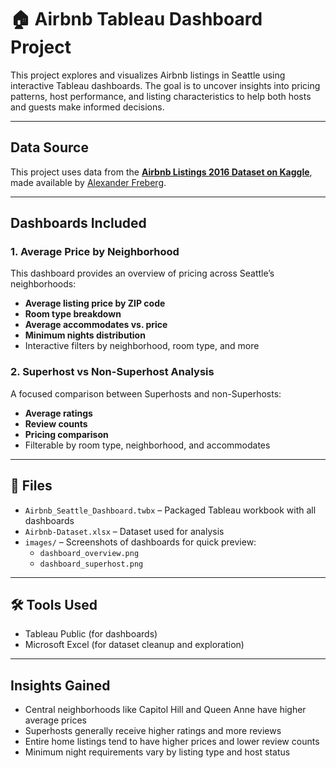 # 🏠 Airbnb Tableau Dashboard Project

This project explores and visualizes Airbnb listings in Seattle using interactive Tableau dashboards. 
The goal is to uncover insights into pricing patterns, host performance, and listing characteristics to help both hosts and guests make informed decisions.

---

## Data Source

This project uses data from the **[Airbnb Listings 2016 Dataset on Kaggle](https://www.kaggle.com/datasets/alexanderfreberg/airbnb-listings-2016-dataset)**, made available by [Alexander Freberg](https://www.kaggle.com/alexanderfreberg).

---

## Dashboards Included

### 1. **Average Price by Neighborhood**

This dashboard provides an overview of pricing across Seattle’s neighborhoods:
- **Average listing price by ZIP code**
- **Room type breakdown**
- **Average accommodates vs. price**
- **Minimum nights distribution**
- Interactive filters by neighborhood, room type, and more

### 2. **Superhost vs Non-Superhost Analysis**

A focused comparison between Superhosts and non-Superhosts:
- **Average ratings**
- **Review counts**
- **Pricing comparison**
- Filterable by room type, neighborhood, and accommodates

---

## 📁 Files

- `Airbnb_Seattle_Dashboard.twbx` – Packaged Tableau workbook with all dashboards
- `Airbnb-Dataset.xlsx` – Dataset used for analysis
- `images/` – Screenshots of dashboards for quick preview:
  - `dashboard_overview.png`
  - `dashboard_superhost.png`

---

## 🛠 Tools Used

- Tableau Public (for dashboards)
- Microsoft Excel (for dataset cleanup and exploration)

---

## Insights Gained

- Central neighborhoods like Capitol Hill and Queen Anne have higher average prices
- Superhosts generally receive higher ratings and more reviews
- Entire home listings tend to have higher prices and lower review counts
- Minimum night requirements vary by listing type and host status



